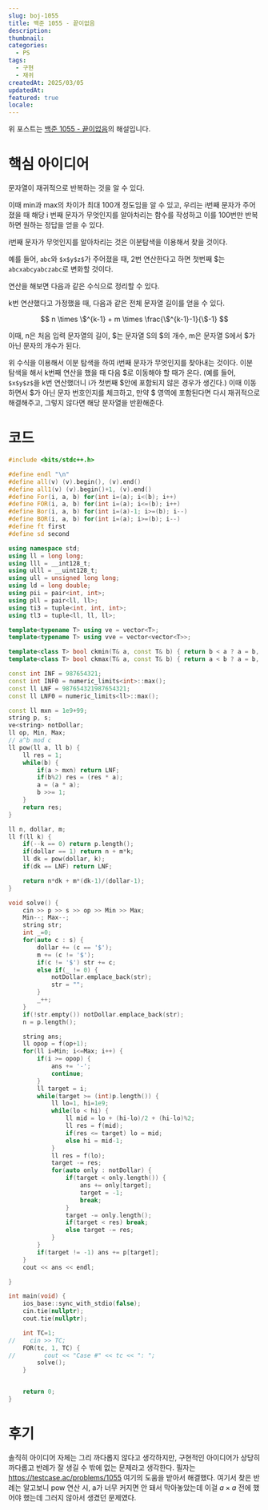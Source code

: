 ```yaml
---
slug: boj-1055
title: 백준 1055 - 끝이없음
description: 
thumbnail: 
categories:
  - PS
tags:
  - 구현
  - 재귀
createdAt: 2025/03/05
updatedAt: 
featured: true
locale:
---
```

위 포스트는 [백준 1055 - 끝이없음](https://www.acmicpc.net/problem/1055)의 해설입니다.
# 핵심 아이디어

문자열이 재귀적으로 반복하는 것을 알 수 있다.

이때 min과 max의 차이가 최대 100개 정도임을 알 수 있고, 우리는 i번째 문자가 주어졌을 때 해당 i 번째 문자가 무엇인지를 알아차리는 함수를 작성하고 이를 100번만 반복하면 원하는 정답을 얻을 수 있다.

i번째 문자가 무엇인지를 알아차리는 것은 이분탐색을 이용해서 찾을 것이다.

예를 들어, `abc`와 `$x$y$z$`가 주어졌을 때, 2번 연산한다고 하면 첫번째 $는 `abcxabcyabczabc`로 변화할 것이다.

연산을 해보면 다음과 같은 수식으로 정리할 수 있다.

k번 연산했다고 가정했을 때, 다음과 같은 전체 문자열 길이를 얻을 수 있다.

$$
n \times \$^{k-1} + m \times \frac{\$^{k-1}-1}{\$-1}
$$

이때, n은 처음 입력 문자열의 길이, \$는 문자열 S의 \$의 개수, m은 문자열 S에서 \$가 아닌 문자의 개수가 된다.

위 수식을 이용해서 이분 탐색을 하여 i번째 문자가 무엇인지를 찾아내는 것이다.
이분 탐색을 해서 k번째 연산을 했을 때 다음 \$로 이동해야 할 때가 온다.
(예를 들어, `$x$y$z$`을 k번 연산했더니 i가 첫번째 \$안에 포함되지 않은 경우가 생긴다.)
이때 이동하면서 \$가 아닌 문자 번호인지를 체크하고, 만약 \$ 영역에 포함된다면 다시 재귀적으로 해결해주고, 그렇지 않다면 해당 문자열을 반환해준다.


# 코드
```cpp
#include <bits/stdc++.h>

#define endl "\n"
#define all(v) (v).begin(), (v).end()
#define all1(v) (v).begin()+1, (v).end()
#define For(i, a, b) for(int i=(a); i<(b); i++)
#define FOR(i, a, b) for(int i=(a); i<=(b); i++)
#define Bor(i, a, b) for(int i=(a)-1; i>=(b); i--)
#define BOR(i, a, b) for(int i=(a); i>=(b); i--)
#define ft first
#define sd second

using namespace std;
using ll = long long;
using lll = __int128_t;
using ulll = __uint128_t;
using ull = unsigned long long;
using ld = long double;
using pii = pair<int, int>;
using pll = pair<ll, ll>;
using ti3 = tuple<int, int, int>;
using tl3 = tuple<ll, ll, ll>;

template<typename T> using ve = vector<T>;
template<typename T> using vve = vector<vector<T>>;

template<class T> bool ckmin(T& a, const T& b) { return b < a ? a = b, 1 : 0; }
template<class T> bool ckmax(T& a, const T& b) { return a < b ? a = b, 1 : 0; }

const int INF = 987654321;
const int INF0 = numeric_limits<int>::max();
const ll LNF = 987654321987654321;
const ll LNF0 = numeric_limits<ll>::max();

const ll mxn = 1e9+99;
string p, s;
ve<string> notDollar;
ll op, Min, Max;
// a^b mod c
ll pow(ll a, ll b) {
    ll res = 1;
    while(b) {
        if(a > mxn) return LNF;
        if(b%2) res = (res * a);
        a = (a * a);
        b >>= 1;
    }
    return res;
}

ll n, dollar, m;
ll f(ll k) {
    if(--k == 0) return p.length();
    if(dollar == 1) return n + m*k;
    ll dk = pow(dollar, k);
    if(dk == LNF) return LNF;

    return n*dk + m*(dk-1)/(dollar-1);
}

void solve() {
    cin >> p >> s >> op >> Min >> Max;
    Min--; Max--;
    string str;
    int _=0;
    for(auto c : s) {
        dollar += (c == '$');
        m += (c != '$');
        if(c != '$') str += c;
        else if(_ != 0) {
            notDollar.emplace_back(str);
            str = "";
        }
        _++;
    }
    if(!str.empty()) notDollar.emplace_back(str);
    n = p.length();

    string ans;
    ll opop = f(op+1);
    for(ll i=Min; i<=Max; i++) {
        if(i >= opop) {
            ans += '-';
            continue;
        }
        ll target = i;
        while(target >= (int)p.length()) {
            ll lo=1, hi=1e9;
            while(lo < hi) {
                ll mid = lo + (hi-lo)/2 + (hi-lo)%2;
                ll res = f(mid);
                if(res <= target) lo = mid;
                else hi = mid-1;
            }
            ll res = f(lo);
            target -= res;
            for(auto only : notDollar) {
                if(target < only.length()) {
                    ans += only[target];
                    target = -1;
                    break;
                }
                target -= only.length();
                if(target < res) break;
                else target -= res;
            }
        }
        if(target != -1) ans += p[target];
    }
    cout << ans << endl;

}

int main(void) {
    ios_base::sync_with_stdio(false);
    cin.tie(nullptr);
    cout.tie(nullptr);

    int TC=1;
//    cin >> TC;
    FOR(tc, 1, TC) {
//        cout << "Case #" << tc << ": ";
        solve();
    }


    return 0;
}
```
# 후기
솔직히 아이디어 자체는 그리 까다롭지 않다고 생각하지만, 구현적인 아이디어가 상당히 까다롭고 반례가 잘 생길 수 밖에 없는 문제라고 생각한다.
필자는 https://testcase.ac/problems/1055 여기의 도움을 받아서 해결했다.
여기서 찾은 반례는 알고보니 pow 연산 시, a가 너무 커지면 안 돼서 막아놓았는데 이걸 $a \times a$ 전에 했어야 했는데 그러지 않아서 생겼던 문제였다.